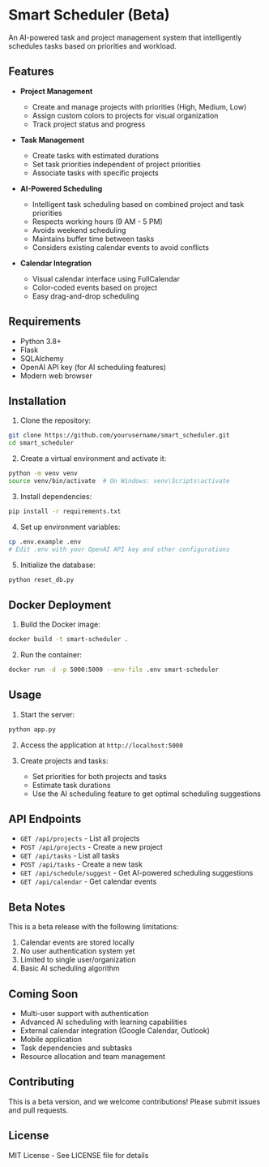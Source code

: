 # Smart Scheduler (Beta)

An AI-powered task and project management system that intelligently schedules tasks based on priorities and workload.

## Features

- **Project Management**
  - Create and manage projects with priorities (High, Medium, Low)
  - Assign custom colors to projects for visual organization
  - Track project status and progress

- **Task Management**
  - Create tasks with estimated durations
  - Set task priorities independent of project priorities
  - Associate tasks with specific projects

- **AI-Powered Scheduling**
  - Intelligent task scheduling based on combined project and task priorities
  - Respects working hours (9 AM - 5 PM)
  - Avoids weekend scheduling
  - Maintains buffer time between tasks
  - Considers existing calendar events to avoid conflicts

- **Calendar Integration**
  - Visual calendar interface using FullCalendar
  - Color-coded events based on project
  - Easy drag-and-drop scheduling

## Requirements

- Python 3.8+
- Flask
- SQLAlchemy
- OpenAI API key (for AI scheduling features)
- Modern web browser

## Installation

1. Clone the repository:
```bash
git clone https://github.com/yourusername/smart_scheduler.git
cd smart_scheduler
```

2. Create a virtual environment and activate it:
```bash
python -m venv venv
source venv/bin/activate  # On Windows: venv\Scripts\activate
```

3. Install dependencies:
```bash
pip install -r requirements.txt
```

4. Set up environment variables:
```bash
cp .env.example .env
# Edit .env with your OpenAI API key and other configurations
```

5. Initialize the database:
```bash
python reset_db.py
```

## Docker Deployment

1. Build the Docker image:
```bash
docker build -t smart-scheduler .
```

2. Run the container:
```bash
docker run -d -p 5000:5000 --env-file .env smart-scheduler
```

## Usage

1. Start the server:
```bash
python app.py
```

2. Access the application at `http://localhost:5000`

3. Create projects and tasks:
   - Set priorities for both projects and tasks
   - Estimate task durations
   - Use the AI scheduling feature to get optimal scheduling suggestions

## API Endpoints

- `GET /api/projects` - List all projects
- `POST /api/projects` - Create a new project
- `GET /api/tasks` - List all tasks
- `POST /api/tasks` - Create a new task
- `GET /api/schedule/suggest` - Get AI-powered scheduling suggestions
- `GET /api/calendar` - Get calendar events

## Beta Notes

This is a beta release with the following limitations:

1. Calendar events are stored locally
2. No user authentication system yet
3. Limited to single user/organization
4. Basic AI scheduling algorithm

## Coming Soon

- Multi-user support with authentication
- Advanced AI scheduling with learning capabilities
- External calendar integration (Google Calendar, Outlook)
- Mobile application
- Task dependencies and subtasks
- Resource allocation and team management

## Contributing

This is a beta version, and we welcome contributions! Please submit issues and pull requests.

## License

MIT License - See LICENSE file for details
